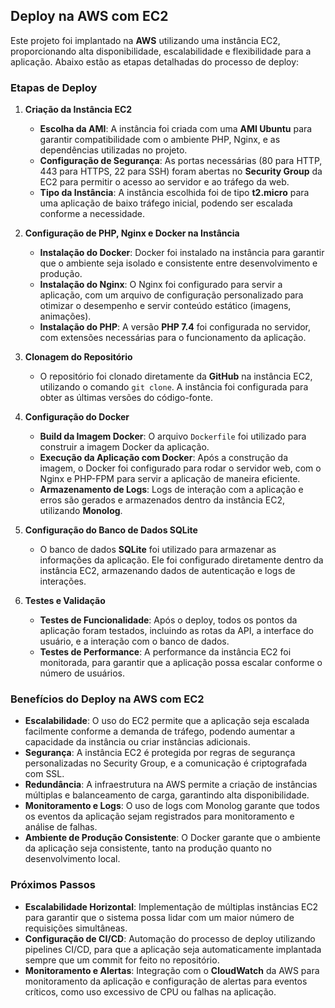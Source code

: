 ## **Deploy na AWS com EC2**

Este projeto foi implantado na **AWS** utilizando uma instância EC2, proporcionando alta disponibilidade, escalabilidade e flexibilidade para a aplicação. Abaixo estão as etapas detalhadas do processo de deploy:

### **Etapas de Deploy**

1. **Criação da Instância EC2**
   - **Escolha da AMI**: A instância foi criada com uma **AMI Ubuntu** para garantir compatibilidade com o ambiente PHP, Nginx, e as dependências utilizadas no projeto.
   - **Configuração de Segurança**: As portas necessárias (80 para HTTP, 443 para HTTPS, 22 para SSH) foram abertas no **Security Group** da EC2 para permitir o acesso ao servidor e ao tráfego da web.
   - **Tipo da Instância**: A instância escolhida foi de tipo **t2.micro** para uma aplicação de baixo tráfego inicial, podendo ser escalada conforme a necessidade.

2. **Configuração de PHP, Nginx e Docker na Instância**
   - **Instalação do Docker**: Docker foi instalado na instância para garantir que o ambiente seja isolado e consistente entre desenvolvimento e produção.
   - **Instalação do Nginx**: O Nginx foi configurado para servir a aplicação, com um arquivo de configuração personalizado para otimizar o desempenho e servir conteúdo estático (imagens, animações).
   - **Instalação do PHP**: A versão **PHP 7.4** foi configurada no servidor, com extensões necessárias para o funcionamento da aplicação.

3. **Clonagem do Repositório**
   - O repositório foi clonado diretamente da **GitHub** na instância EC2, utilizando o comando `git clone`. A instância foi configurada para obter as últimas versões do código-fonte.

4. **Configuração do Docker**
   - **Build da Imagem Docker**: O arquivo `Dockerfile` foi utilizado para construir a imagem Docker da aplicação.
   - **Execução da Aplicação com Docker**: Após a construção da imagem, o Docker foi configurado para rodar o servidor web, com o Nginx e PHP-FPM para servir a aplicação de maneira eficiente.
   - **Armazenamento de Logs**: Logs de interação com a aplicação e erros são gerados e armazenados dentro da instância EC2, utilizando **Monolog**.

5. **Configuração do Banco de Dados SQLite**
   - O banco de dados **SQLite** foi utilizado para armazenar as informações da aplicação. Ele foi configurado diretamente dentro da instância EC2, armazenando dados de autenticação e logs de interações.

6. **Testes e Validação**
   - **Testes de Funcionalidade**: Após o deploy, todos os pontos da aplicação foram testados, incluindo as rotas da API, a interface do usuário, e a interação com o banco de dados.
   - **Testes de Performance**: A performance da instância EC2 foi monitorada, para garantir que a aplicação possa escalar conforme o número de usuários.

### **Benefícios do Deploy na AWS com EC2**
- **Escalabilidade**: O uso do EC2 permite que a aplicação seja escalada facilmente conforme a demanda de tráfego, podendo aumentar a capacidade da instância ou criar instâncias adicionais.
- **Segurança**: A instância EC2 é protegida por regras de segurança personalizadas no Security Group, e a comunicação é criptografada com SSL.
- **Redundância**: A infraestrutura na AWS permite a criação de instâncias múltiplas e balanceamento de carga, garantindo alta disponibilidade.
- **Monitoramento e Logs**: O uso de logs com Monolog garante que todos os eventos da aplicação sejam registrados para monitoramento e análise de falhas.
- **Ambiente de Produção Consistente**: O Docker garante que o ambiente da aplicação seja consistente, tanto na produção quanto no desenvolvimento local.

### **Próximos Passos**
- **Escalabilidade Horizontal**: Implementação de múltiplas instâncias EC2 para garantir que o sistema possa lidar com um maior número de requisições simultâneas.
- **Configuração de CI/CD**: Automação do processo de deploy utilizando pipelines CI/CD, para que a aplicação seja automaticamente implantada sempre que um commit for feito no repositório.
- **Monitoramento e Alertas**: Integração com o **CloudWatch** da AWS para monitoramento da aplicação e configuração de alertas para eventos críticos, como uso excessivo de CPU ou falhas na aplicação.
